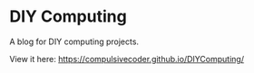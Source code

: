 # DIY Computing
A blog for DIY computing projects.

View it here:
https://compulsivecoder.github.io/DIYComputing/
